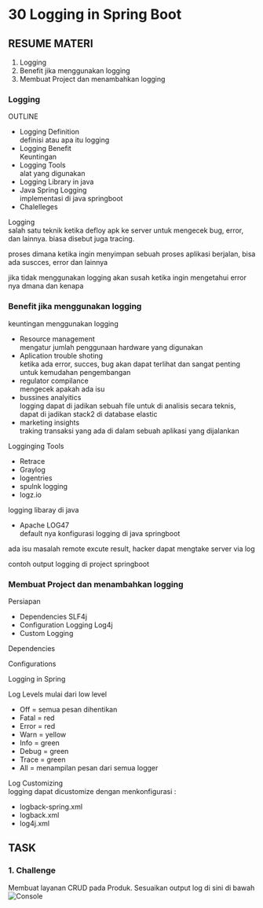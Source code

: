 # 30 Logging in Spring Boot

## RESUME MATERI 
1. Logging
2. Benefit jika menggunakan logging
3. Membuat Project dan menambahkan logging

### Logging

OUTLINE
- Logging Definition\
definisi atau apa itu logging
- Logging Benefit\
Keuntingan 
- Logging Tools\
alat yang digunakan
- Logging Library in java
- Java Spring Logging\
implementasi di java springboot
- Chalelleges

Logging\
salah satu teknik ketika defloy apk ke server untuk mengecek bug, error, dan lainnya. biasa disebut juga tracing.

proses dimana ketika ingin menyimpan sebuah proses aplikasi berjalan, bisa ada suscces, error dan lainnya

jika tidak menggunakan logging akan susah ketika ingin mengetahui error nya dmana dan kenapa

### Benefit jika menggunakan logging
keuntingan menggunakan logging
- Resource management\
mengatur jumlah penggunaan hardware yang digunakan
- Aplication trouble shoting\
ketika ada error, succes, bug akan dapat terlihat dan sangat penting untuk kemudahan pengembangan
- regulator compilance\
mengecek apakah ada isu
- bussines analyitics\
logging dapat di jadikan sebuah file untuk di analisis secara teknis, dapat di jadikan stack2 di database elastic
- marketing insights\
traking transaksi yang ada di dalam sebuah aplikasi yang dijalankan

Logginging Tools
- Retrace
- Graylog
- logentries
- spulnk logging
- logz.io

logging libaray di java
- Apache LOG47\
default nya konfigurasi logging di java springboot

ada isu masalah remote excute result, hacker dapat mengtake server via log

contoh output logging di project springboot

### Membuat Project dan menambahkan logging

Persiapan
- Dependencies SLF4j
- Configuration Logging Log4j
- Custom Logging

Dependencies

Configurations

Logging in Spring

Log Levels mulai dari low level
- Off = semua pesan dihentikan
- Fatal = red
- Error = red
- Warn = yellow
- Info = green
- Debug = green
- Trace = green
- All = menampilan pesan dari semua logger

Log Customizing\
logging dapat dicustomize dengan menkonfigurasi :
- logback-spring.xml
- logback.xml
- log4j.xml

## TASK 

### 1. Challenge
Membuat layanan CRUD pada Produk.
Sesuaikan output log di sini di bawah
![Console]()
